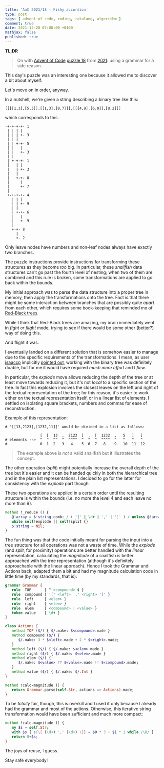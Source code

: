 ```yaml
---
title: 'AoC 2021/18 - Fishy accordion'
type: post
tags: [ advent of code, coding, rakulang, algorithm ]
comment: true
date: 2021-12-28 07:00:00 +0100
mathjax: false
published: true
---
```


**TL;DR**

> On with [Advent of Code][] [puzzle 18][puzzle] from [2021][aoc2021]:
> using a grammar for a side reason.

This day's puzzle was an interesting one because it allowed me to
discover a bit about myself.

Let's move on in order, anyway.

In a nutshell, we're given a string describing a binary tree like this:

```
[[[[1,3],[5,3]],[[1,3],[8,7]]],[[[4,9],[6,9]],[8,2]]]
```

which corresponds to this:

```
-+-+-+-+- 1
 | | | |
 | | | +- 3
 | | |
 | | +-+- 5
 | |   |
 | |   +- 3
 | |
 | +-+-+- 1
 |   | |
 |   | +- 3
 |   |
 |   +-+- 8
 |     |
 |     +- 7
 |
 +-+-+-+- 4
   | | |
   | | +- 9
   | |
   | +-+- 6
   |   |
   |   +- 9
   |
   +-+- 8
     |
     +- 2
```

Only leave nodes have numbers and non-leaf nodes always have exactly two
branches.

The puzzle instructions provide instructions for transforming these
structures as they become *too* big. In particular, these *snailfish*
data structures can't go past the fourth level of nesting; when two of
them are combined and this rule is broken, some transformations are
applied to go back within the bounds.

My initial approach was to parse the data structure into a proper tree
in memory, then apply the transformations onto the tree. Fact is that
there might be some interaction between branches that are possibly quite
*apart* from each other, which requires some book-keeping that reminded
me of [Red-Black trees][].

While I think  that Red-Black trees are amazing, my brain immediately went in
*fight or flight* mode, trying to see if there would be some other
(better?) way of doing this.

And flight it was.

I eventually landed on a different solution that is somehow easier to
manage due to the specific requirements of the transformations. I mean,
as user [isaaccp][] implicitly [pointed out][i-post], working with the
binary tree was definitely doable, but for me it would have required
*much more effort* and I *flew*.

In particular, the *explode* move allows reducing the depth of the tree
or at least move towards reducing it, but it's not *local* to a specific
section of the tree. In fact this explosion involves the closest leaves
on the left and right of the textual representation of the tree; for
this reason, it's easier to work either on the textual representation
itself, or in a linear list of elements. I settled on isolating square
brackets, numbers and commas for ease of reconstruction.

Example of this representation:

```
# '[[13,2123],[1232,11]]' would be divided in a list as follows: 

                [  [  13  ,  2123  ]  ,  [  1232  ,   5   ]   ] 
# elements -->  ^  ^  ^^  ^  ^^^^  ^  ^  ^  ^^^^  ^   ^   ^   ^
#               0  1  2   3   4    5  6  7   8    9   10  11  12
```

> The example above is *not* a valid snailfish but it illustrates the
> concept.

The other operation (*split*) might potentially increase the overall
depth of the tree but it's easier and it can be handed quickly in both
the hierarchical tree and in the plain list representations. I decided
to go for the latter for consistency with the *explode* part though.

These two operations are applied in a certain order until the resulting
structure is within the bounds (i.e. no more tha level 4 and each leave
no more than 9).

```raku
method !_reduce () {
   @!array = $!string.comb: / ( '[' | \d+ | ',' | ']' ) / unless @!array.elems;
   while self!explode || self!split {}
   $!string = Nil;
}
```

The fun thing was that the code initially meant for parsing the input
into a tree structure for all operations was not a waste of time. While
the *explode* (and *split*, for proximity) operations are better handled
with the *linear* representation, calculating the *magnitude* of a
snailfish is better approached with the tree representation (although
it's definitely approachable with the linear approach). Hence I took the
Grammar and Actions back, adapted them a bit and had my magnitude
calculation code in little time (by my standards, that is):

```raku
grammar Grammar {
   rule  TOP      { ^ <compound> $ }
   rule  compound { '[' <left> ',' <right> ']' }
   rule  left     { <elem> }
   rule  right    { <elem> }
   rule  elem     { <compound> | <value> }
   token value    { \d+ }
}

class Actions {
   method TOP ($/) { $/.make: $<compound>.made }
   method compound ($/) {
      $/.make: 3 * $<left>.made + 2 * $<right>.made;
   }
   method left ($/) { $/.make: $<elem>.made }
   method right ($/) { $/.make: $<elem>.made }
   method elem ($/) {
      $/.make: $<value> ?? $<value>.made !! $<compound>.made;
   }
   method value ($/) { $/.make: $/.Int }
}

method !calc-magnitude () {
   return Grammar.parse(self.Str, actions => Actions).made;
}
```

To be *totally* fair, though, this is overkill and I used it only
because I already had the grammar and most of the actions. Otherwise,
this iterative string transformation would have been sufficient and much
more compact:

```raku
method !calc-magnitude () {
   my $s = self.Str;
   with $s { s{\[ (\d+) ',' (\d+) \]} = $0 * 3 + $1 * 2 while /\D/ }
   return 0+$s;
}
```

The joys of reuse, I guess.

Stay safe everybody!


[puzzle]: https://adventofcode.com/2021/day/X
[aoc2021]: https://adventofcode.com/2021/
[Advent of Code]: https://adventofcode.com/
[Raku]: https://www.raku.org/
[isaaccp]: https://www.reddit.com/user/isaaccp/
[i-post]: https://www.reddit.com/r/adventofcode/comments/rizw2c/comment/hp3cxbh/
[Red-Black trees]: https://en.wikipedia.org/wiki/Red%E2%80%93black_tree
